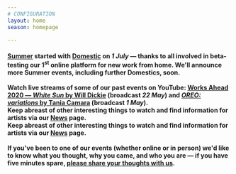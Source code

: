 ```yaml
---
# CONFIGURATION
layout: home
season: homepage

---
```

#### [Summer](/current/2020-summer) started with [Domestic](/current/2020-domestic) on *1 July* — thanks to all involved in beta-testing our 1<sup>st</sup> online platform for new work from home. We'll announce more Summer events, including further Domestics, soon.<br><br>Watch live streams of some of our past events on YouTube: <a href="http://youtu.be/yrZFSzURaS4" target="_blank">Works Ahead 2020 — *White Sun* by Will Dickie</a> (broadcast *22 May*) and <a href="http://youtube.com/watch?v=m7dDCgaffoI&t=3600s" target="_blank">*OREO: variations* by Tania Camara</a> (broadcast *1 May*).<br>Keep abreast of other interesting things to watch and find information for artists via our [News](/news) page.<br>Keep abreast of other interesting things to watch and find information for artists via our [News](/news) page.<br><br>If you've been to one of our events (whether online or in person) we'd like to know what you thought, why you came, and who you are — if you have five minutes spare, <a href="http://bit.ly/warnmcrfeedback" target="_blank">please share your thoughts with us</a>.
